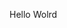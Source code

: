 Hello Wolrd





































































































































































































































































































































































































































































































































































































































































































































































































































































































































































































































































































































































































































































































































































































































































































































































































































































































































































































































































































































































































































































































































































































































































































































































































































































































































































































































































































































































































































































































































































































